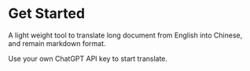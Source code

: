 # Get Started
A light weight tool to translate long document from English into Chinese, and remain markdown format.

Use your own ChatGPT API key to start translate.
